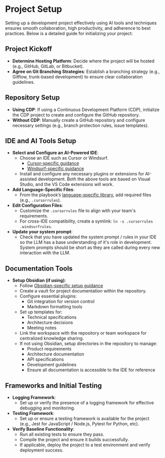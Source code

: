 # Project Setup

Setting up a development project effectively using AI tools and techniques ensures smooth collaboration, high productivity, and adherence to best practices. Below is a detailed guide for initializing your project:

## Project Kickoff

- **Determine Hosting Platform**: Decide where the project will be hosted (e.g., GitHub, GitLab, or Bitbucket).
- **Agree on Git Branching Strategies**: Establish a branching strategy (e.g., Gitflow, trunk-based development) to ensure clear collaboration guidelines.

## Repository Setup

- **Using CDP**: If using a Continuous Development Platform (CDP), initialize the CDP project to create and configure the GitHub repository.
- **Without CDP**: Manually create a GitHub repository and configure necessary settings (e.g., branch protection rules, issue templates).

## IDE and AI Tools Setup

- **Select and Configure an AI-Powered IDE**:
    - Choose an IDE such as Cursor or Windsurf.
	    - [Cursor-specific guidance](../tool-specific/tool-cursor.md)
	    - [Windsurf-specific guidance](../tool-specific/tool-windsurf.md)
    - Install and configure any necessary plugins or extensions for AI-assisted development.  Both the above tools are based on Visual Studio, and the VS Code extensions will work.
- **Add Language-Specific Files**:
    - From the playbook’s [language-specific library](../language-specific/README.md), add required files (e.g., `.cursorrules`).
- **Edit Configuration Files**:
    - Customize the `.cursorrules` file to align with your team's requirements.
    - For cross-IDE compatibility, create a symlink: `ln -s .cursorrules .windsurfrules`.
- **Update your system prompt**:
	- Check that you have updated the system prompt / rules in your IDE so the LLM has a base understanding of it's role in development.  System prompts should be short as they are called during every new interaction with the LLM.

## Documentation Tools

- **Setup Obsidian (if using)**:
    - Follow [Obsidian-specific setup guidance](../tool-specific/tool-obsidian.md)
    - Create a vault for project documentation within the repository.
    - Configure essential plugins:
        - Git integration for version control
        - Markdown formatting tools
    - Set up templates for:
        - Technical specifications
        - Architecture decisions
        - Meeting notes
    - Link the workspace with the repository or team workspace for centralized knowledge sharing.
    - If not using Obsidian, setup directories in the repository to manage:
        - Product requirements
        - Architecture documentation
        - API specifications
        - Development guidelines
        - Ensure all documentation is accessible to the IDE for reference

## Frameworks and Initial Testing

- **Logging Framework**:
    - Set up or verify the presence of a logging framework for effective debugging and monitoring.
- **Testing Framework**:
    - Set up or ensure a testing framework is available for the project (e.g., Jest for JavaScript / Node.js, Pytest for Python, etc).
- **Verify Baseline Functionality**:
    - Run all existing tests to ensure they pass.
    - Compile the project and ensure it builds successfully.
    - If applicable, deploy the project to a test environment and verify deployment success.
